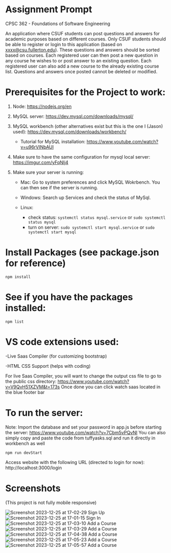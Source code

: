 # Assignment Prompt

CPSC 362 - Foundations of Software Engineering 

An application where CSUF students can post questions and answers for
academic purposes based on different courses. Only CSUF students should be
able to register or login to this application (based on xxxx@csu.fullerton.edu).
These questions and answers should be sorted based on courses. Each
registered user can then post a new question in any course he wishes to or post
answer to an existing question. Each registered user can also add a new course
to the already existing course list. Questions and answers once posted cannot
be deleted or modified.

# Prerequisites for the Project to work:

1) Node: https://nodejs.org/en

2) MySQL server: https://dev.mysql.com/downloads/mysql/

3) MySQL workbench (other alternatives exist but this is the one I (Jason) used): https://dev.mysql.com/downloads/workbench/

    - Tutorial for MySQL installation: https://www.youtube.com/watch?v=u96rVINbAUI

4) Make sure to have the same configuration for mysql local server: https://imgur.com/yFqNlj4 

5) Make sure your server is running:

   - Mac: Go to system preferences and click MySQL Wokrbench. You can then see if the server is running.

   - Windows: Search up Services and check the status of MySql.

   - Linux: 
        - check status: ```systemctl status mysql.service``` or ```sudo systemctl status mysql```
        - turn on server: ```sudo systemctl start mysql.service``` or ```sudo systemctl start mysql```

# Install Packages (see package.json for reference)

```npm install```

# See if you have the packages installed:

```npm list```

# VS code extensions used:

-Live Saas Compiler (for customizing bootstrap)

-HTML CSS Support (helps with coding)

For live Saas Compiler, you will want to change the output css file to go to the public css directory:
https://www.youtube.com/watch?v=V9QvH51XZVM&t=173s Once done you can click watch saas located in the blue footer bar

# To run the server:

Note: Import the database and set your password in app.js before starting the server: https://www.youtube.com/watch?v=7Cbm5vPQvNI 
You can also simply copy and paste the code from tuffyasks.sql and run it directly in workbench as well

```npm run devStart ``` 

Access website with the following URL (directed to login for now): http://localhost:3000/login

# Screenshots

(This project is not fully mobile responsive)

![Screenshot 2023-12-25 at 17-02-29 Sign Up](https://github.com/jangel01/TuffyAsks/assets/60250253/bfed6eea-30bf-445c-9707-f30845930427)
![Screenshot 2023-12-25 at 17-01-15 Sign In](https://github.com/jangel01/TuffyAsks/assets/60250253/76d12bb7-5220-4d69-825e-c7f6ebc3d834)
![Screenshot 2023-12-25 at 17-03-10 Add a Course](https://github.com/jangel01/TuffyAsks/assets/60250253/5bedf00e-4d45-4170-bb44-fa881a8824a1)
![Screenshot 2023-12-25 at 17-03-29 Add a Course](https://github.com/jangel01/TuffyAsks/assets/60250253/1df102bf-b96a-4b84-8970-fedb6bc2dcc0)
![Screenshot 2023-12-25 at 17-04-38 Add a Course](https://github.com/jangel01/TuffyAsks/assets/60250253/f7e45108-3968-4b80-9cb3-7d7a5469fd71)
![Screenshot 2023-12-25 at 17-05-23 Add a Course](https://github.com/jangel01/TuffyAsks/assets/60250253/b33c4662-2b66-4d33-9678-595166ffe04b)
![Screenshot 2023-12-25 at 17-05-57 Add a Course](https://github.com/jangel01/TuffyAsks/assets/60250253/de2f9900-2353-4aeb-9243-aed70a35b78e)
